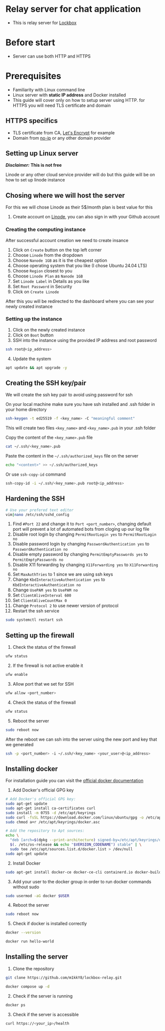 # Relay server for chat application

- This is relay server for [Lockbox](https://github.com/m1kkY8/lockbox)

# Before start

- Server can use both HTTP and HTTPS

# Prerequisites

- Familiarity with Linux command line
- Linux server with **static IP address** and Docker installed
- This guide will cover only on how to setup server using HTTP. for HTTPS you will need TLS certificate and domain

## HTTPS specifics

- TLS certificate from CA, [Let's Encrypt](https://letsencrypt.org/) for example
- Domain from [no-ip](https://www.noip.com/) or any other domain provider

## Setting up Linux server

**_Disclaimer:_** **This is not free**

Linode or any other cloud service provider will do but this guide will be on how to set up linode instance

## Chosing where we will host the server

For this we will chose Linode as their 5$/month plan is best value for this

1. Create account on [Linode](https://www.linode.com/), you can also sign in with your Github account

### Creating the computing instance

After successful account creation we need to create insance

1. Click on `Create` button on the top left corner
2. Choose `Linode` from the dropdown
3. Choose `Nanode 1GB` as it is the cheapest option
4. Choose operating system that you like (I chose Ubuntu 24.04 LTS)
5. Choose `Region` closest to you
6. Choose `Linode Plan` as `Nanode 1GB`
7. Set `Linode Label` in Details as you like
8. Set `Root Password` in Security
9. Click on `Create Linode`

After this you will be redirected to the dashboard where you can see your newly created instance

### Setting up the instance

1. Click on the newly created instance
2. Click on `Boot` button
3. SSH into the instance using the provided IP address and root password

```bash
ssh root@<ip_address>
```

4. Update the system

```bash
apt update && apt upgrade -y
```

## Creating the SSH key/pair

We will create the ssh key pair to avoid using password for ssh

On your local machine make sure you have ssh installed and .ssh folder in your home directory

```bash
ssh-keygen -t ed25519 -f <key_name> -C "meaningful comment"
```

This will create two files `<key_name>` and `<key_name>.pub` in your .ssh folder

Copy the content of the `<key_name>.pub` file

```bash
cat ~/.ssh/<key_name>.pub
```

Paste the content in the `~/.ssh/authorized_keys` file on the server

```bash
echo "<content>" >> ~/.ssh/authorized_keys
```

Or use `ssh-copy-id` command

```bash
ssh-copy-id -i ~/.ssh/<key_name>.pub root@<ip_address>
```

## Hardening the SSH

```bash
# Use your prefered text editor
vim|nano /etc/ssh/sshd_config
```

1. Find `#Port 22` and change it to `Port <port_number>`, changing default port will prevent a lot of automated bots from cloging up our log file
2. Disable root login by changing `PermitRootLogin yes` to `PermitRootLogin no`
3. Disable password login by changing `PasswordAuthentication yes` to `PasswordAuthentication no`
4. Disable empty password by changing `PermitEmptyPasswords yes` to `PermitEmptyPasswords no`
5. Disable X11 forwarding by changing `X11Forwarding yes` to `X11Forwarding no`
6. Set `MaxAuthTries` to 1 since we are using ssh keys
7. Change `KbdInteractiveAuthentication yes` to `KbdInteractiveAuthentication no`
8. Change `UsePAM yes` to `UsePAM no`
9. Set `ClientAliveInterval 600`
10. Set `ClientAliveCountMax 0`
11. Change `Protocol 2` to use newer version of protocol
12. Restart the ssh service

```bash
sudo systemctl restart ssh
```

## Setting up the firewall

1. Check the status of the firewall

```bash
ufw status
```

2. If the firewall is not active enable it

```bash
ufw enable
```

3. Allow port that we set for SSH

```bash
ufw allow <port_number>
```

4. Check the status of the firewall

```bash
ufw status
```

5. Reboot the server

```bash
sudo reboot now
```

After the reboot we can ssh into the server using the new port and key that we generated

```bash
ssh -p <port_number> -i ~/.ssh/<key_name> <your_user>@<ip_address>
```

## Installing docker

For installation guide you can visit the [official docker documentation](https://docs.docker.com/engine/install/ubuntu/)

1. Add Docker's official GPG key

```bash
# Add Docker's official GPG key:
sudo apt-get update
sudo apt-get install ca-certificates curl
sudo install -m 0755 -d /etc/apt/keyrings
sudo curl -fsSL https://download.docker.com/linux/ubuntu/gpg -o /etc/apt/keyrings/docker.asc
sudo chmod a+r /etc/apt/keyrings/docker.asc

# Add the repository to Apt sources:
echo \
  "deb [arch=$(dpkg --print-architecture) signed-by=/etc/apt/keyrings/docker.asc] https://download.docker.com/linux/ubuntu \
  $(. /etc/os-release && echo "$VERSION_CODENAME") stable" | \
  sudo tee /etc/apt/sources.list.d/docker.list > /dev/null
sudo apt-get update
```

2. Install Docker

```bash
sudo apt-get install docker-ce docker-ce-cli containerd.io docker-buildx-plugin docker-compose-plugin
```

3. Add your user to the docker group in order to run docker commands without sudo

```bash
sudo usermod -aG docker $USER
```

4. Reboot the server

```bash
sudo reboot now
```

5. Check if docker is installed correctly

```bash
docker --version
```

```bash
docker run hello-world
```

## Installing the server

1. Clone the repository

```bash
git clone https://github.com/m1kkY8/lockbox-relay.git
```

```bash
docker compose up -d
```

2. Check if the server is running

```bash
docker ps
```

3. Check if the server is accessible

```bash
curl https://<your_ip>/health
```
